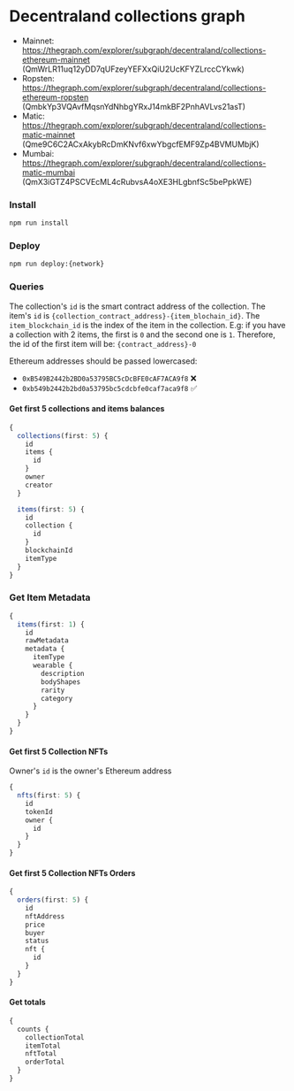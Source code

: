 # Decentraland collections graph

- Mainnet: https://thegraph.com/explorer/subgraph/decentraland/collections-ethereum-mainnet (QmWrLR11uq12yDD7qUFzeyYEFXxQiU2UcKFYZLrccCYkwk)
- Ropsten: https://thegraph.com/explorer/subgraph/decentraland/collections-ethereum-ropsten (QmbkYp3VQAvfMqsnYdNhbgYRxJ14mkBF2PnhAVLvs21asT)
- Matic: https://thegraph.com/explorer/subgraph/decentraland/collections-matic-mainnet (Qme9C6C2ACxAkybRcDmKNvf6xwYbgcfEMF9Zp4BVMUMbjK)
- Mumbai: https://thegraph.com/explorer/subgraph/decentraland/collections-matic-mumbai (QmX3iGTZ4PSCVEcML4cRubvsA4oXE3HLgbnfSc5bePpkWE)

### Install

```bash
npm run install
```

### Deploy

```bash
npm run deploy:{network}
```

### Queries

The collection's `id` is the smart contract address of the collection.
The item's `id` is `{collection_contract_address}-{item_blochain_id}`. The `item_blockchain_id` is the index of the item in the collection. E.g: if you have a collection with 2 items, the first is `0` and the second one is `1`. Therefore, the id of the first item will be: `{contract_address}-0`

Ethereum addresses should be passed lowercased:

- `0xB549B2442b2BD0a53795BC5cDcBFE0cAF7ACA9f8` ❌
- `0xb549b2442b2bd0a53795bc5cdcbfe0caf7aca9f8` ✅

#### Get first 5 collections and items balances

```typescript
{
  collections(first: 5) {
    id
    items {
      id
    }
    owner
    creator
  }

  items(first: 5) {
    id
    collection {
      id
    }
    blockchainId
    itemType
  }
}
```

### Get Item Metadata

```typescript
{
  items(first: 1) {
    id
    rawMetadata
    metadata {
      itemType
      wearable {
        description
        bodyShapes
        rarity
        category
      }
    }
  }
}
```

#### Get first 5 Collection NFTs

Owner's `id` is the owner's Ethereum address

```typescript
{
  nfts(first: 5) {
    id
    tokenId
    owner {
      id
    }
  }
}
```

#### Get first 5 Collection NFTs Orders

```typescript
{
  orders(first: 5) {
    id
    nftAddress
    price
    buyer
    status
    nft {
      id
    }
  }
}
```

#### Get totals

```typescript
{
  counts {
    collectionTotal
    itemTotal
    nftTotal
    orderTotal
  }
}
```
